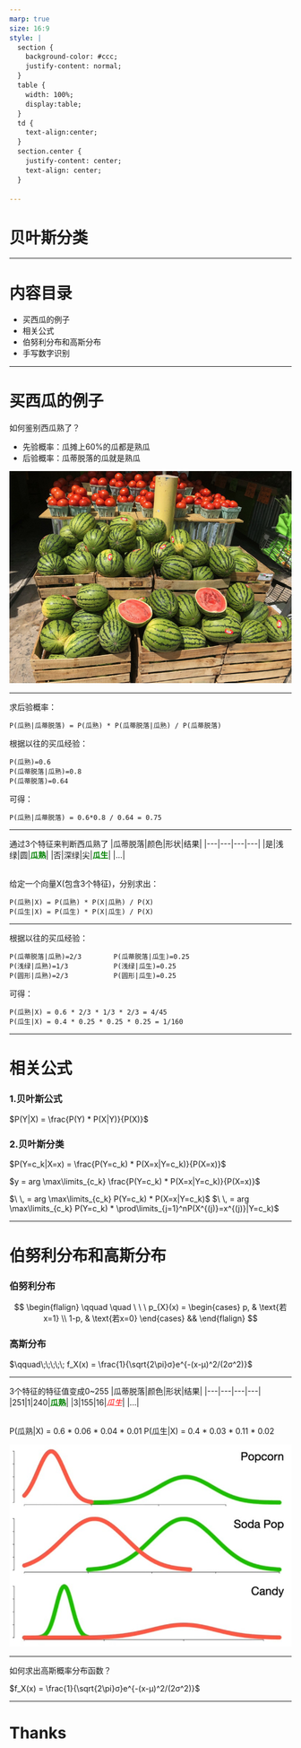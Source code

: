 ```yaml
---
marp: true
size: 16:9
style: |
  section {
    background-color: #ccc;
    justify-content: normal;
  }
  table {
    width: 100%;
    display:table;
  }
  td { 
    text-align:center;
  }
  section.center {
    justify-content: center;
    text-align: center;
  }

---
```

<!-- _class: center -->
# 贝叶斯分类

---
# 内容目录
* 买西瓜的例子
* 相关公式
* 伯努利分布和高斯分布
* 手写数字识别

---
# 买西瓜的例子
如何鉴别西瓜熟了？
- 先验概率：瓜摊上60%的瓜都是熟瓜
- 后验概率：瓜蒂脱落的瓜就是熟瓜

![bg right:50% w:85%](../images/watermelon.jpg)

---
求后验概率：
```
P(瓜熟|瓜蒂脱落) = P(瓜熟) * P(瓜蒂脱落|瓜熟) / P(瓜蒂脱落)
```

根据以往的买瓜经验：
```
P(瓜熟)=0.6
P(瓜蒂脱落|瓜熟)=0.8
P(瓜蒂脱落)=0.64
```

可得：
```
P(瓜熟|瓜蒂脱落) = 0.6*0.8 / 0.64 = 0.75
```

---
通过3个特征来判断西瓜熟了
|瓜蒂脱落|颜色|形状|结果|
|---|---|---|---|
|是|浅绿|圆|__瓜熟__|
|否|深绿|尖|__瓜生__|
|...|

<br/>
给定一个向量X(包含3个特征)，分别求出：

```
P(瓜熟|X) = P(瓜熟) * P(X|瓜熟) / P(X)
P(瓜生|X) = P(瓜生) * P(X|瓜生) / P(X)
```

---
根据以往的买瓜经验：
```
P(瓜蒂脱落|瓜熟)=2/3        P(瓜蒂脱落|瓜生)=0.25
P(浅绿|瓜熟)=1/3　　        P(浅绿|瓜生)=0.25
P(圆形|瓜熟)=2/3　　        P(圆形|瓜生)=0.25
```

可得：
```
P(瓜熟|X) = 0.6 * 2/3 * 1/3 * 2/3 = 4/45
P(瓜生|X) = 0.4 * 0.25 * 0.25 * 0.25 = 1/160 
```

---
# 相关公式
### 1.贝叶斯公式
$P(Y|X) = \frac{P(Y) * P(X|Y)}{P(X)}$

### 2.贝叶斯分类
$P(Y=c_k|X=x) = \frac{P(Y=c_k) * P(X=x|Y=c_k)}{P(X=x)}$

$y = arg \max\limits_{c_k} \frac{P(Y=c_k) * P(X=x|Y=c_k)}{P(X=x)}$

$\ \, = arg \max\limits_{c_k} P(Y=c_k) * P(X=x|Y=c_k)$
$\ \, = arg \max\limits_{c_k} P(Y=c_k) * \prod\limits_{j=1}^nP(X^{(j)}=x^{(j)}|Y=c_k)$

---
# 伯努利分布和高斯分布
### 伯努利分布
$$
\begin{flalign}
\qquad \quad \ \ \ p_{X}(x) = \begin{cases} 
p,  & \text{若x=1} \\
1-p, & \text{若x=0}  \end{cases} &&
\end{flalign}
$$

### 高斯分布
$\qquad\;\;\;\;\; f_X(x) = \frac{1}{\sqrt{2\pi}σ}e^{-(x-μ)^2/(2σ^2)}$

---
<style>
strong {color: green}
em {color: red}
</style>
3个特征的特征值变成0~255
|瓜蒂脱落|颜色|形状|结果|
|---|---|---|---|
|251|1|240|__瓜熟__|
|3|155|16|_瓜生_|
|...|

<br/>
P(瓜熟|X) = 0.6 * 0.06 * 0.04 * 0.01
P(瓜生|X) = 0.4 * 0.03 * 0.11 * 0.02

![bg right:50% w:90%](../images/gaussian.jpg)

---
如何求出高斯概率分布函数？

$f_X(x) = \frac{1}{\sqrt{2\pi}σ}e^{-(x-μ)^2/(2σ^2)}$



---
<!-- _class: center -->
# Thanks
